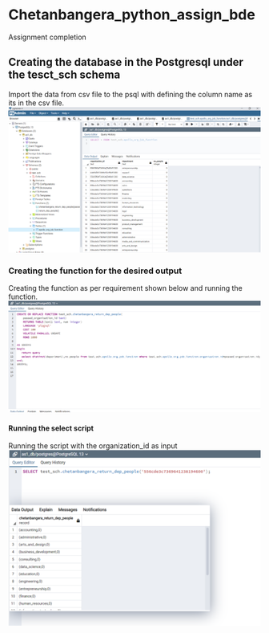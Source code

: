 # Chetanbangera_python_assign_bde
Assignment completion

## Creating the database in the Postgresql under the tesct_sch schema
Import the data from csv file to the psql with defining the column name as its in the csv file.
![Databse_creation](https://github.com/Chetan-Bangera/Chetanbangera_python_assign_bde/blob/main/img/Screenshot%202021-11-05%20135703.png)


### Creating the function for the desired output
Creating the function as per requirement shown below and running the function.
![Function_creation](https://github.com/Chetan-Bangera/Chetanbangera_python_assign_bde/blob/main/img/Screenshot%202021-11-05%20140753.png)

#### Running the select script
Running the script with the organization_id as input
![callling_function](https://github.com/Chetan-Bangera/Chetanbangera_python_assign_bde/blob/380e2b682ac91c20f9dec85e236c222736cc4aa0/img/Screenshot%202021-11-05%20142026.png)











